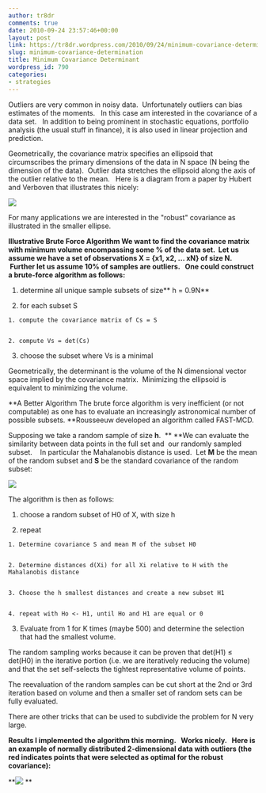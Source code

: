 ```yaml
---
author: tr8dr
comments: true
date: 2010-09-24 23:57:46+00:00
layout: post
link: https://tr8dr.wordpress.com/2010/09/24/minimum-covariance-determination/
slug: minimum-covariance-determination
title: Minimum Covariance Determinant
wordpress_id: 790
categories:
- strategies
---
```


Outliers are very common in noisy data.  Unfortunately outliers can bias estimates of the moments.   In this case am interested in the covariance of a data set.   In addition to being prominent in stochastic equations, portfolio analysis (the usual stuff in finance), it is also used in linear projection and prediction.

Geometrically, the covariance matrix specifies an ellipsoid that circumscribes the primary dimensions of the data in N space (N being the dimension of the data).  Outlier data stretches the ellipsoid along the axis of the outlier relative to the mean.   Here is a diagram from a paper by Hubert and Verboven that illustrates this nicely:

[![](http://tr8dr.files.wordpress.com/2010/09/screen-shot-2010-09-24-at-6-23-30-pm.png)](http://tr8dr.files.wordpress.com/2010/09/screen-shot-2010-09-24-at-6-23-30-pm.png)

[](http://tr8dr.files.wordpress.com/2010/09/screen-shot-2010-09-24-at-6-23-30-pm.png)For many applications we are interested in the "robust" covariance as illustrated in the smaller ellipse.

**Illustrative Brute Force Algorithm
We want to find the covariance matrix with minimum volume encompassing some % of the data set.  Let us assume we have a set of observations X = {x1, x2, ... xN} of size N.  Further let us assume 10% of samples are outliers.   One could construct a brute-force algorithm as follows:**



	
  1. determine all unique sample subsets of size** h = 0.9N**

	
  2. for each subset S

	
    1. compute the covariance matrix of Cs = S

	
    2. compute Vs = det(Cs)




	
  3. choose the subset where Vs is a minimal


Geometrically, the determinant is the volume of the N dimensional vector space implied by the covariance matrix.  Minimizing the ellipsoid is equivalent to minimizing the volume.

**A Better Algorithm
The brute force algorithm is very inefficient (or not computable) as one has to evaluate an increasingly astronomical number of possible subsets. **Rousseeuw developed an algorithm called FAST-MCD.

Supposing we take a random sample of size **h**.  ** **We can evaluate the similarity between data points in the full set and  our randomly sampled subset.    In particular the Mahalanobis distance is used.  Let **M** be the mean of the random subset and **S** be the standard covariance of the random subset:


[![](http://tr8dr.files.wordpress.com/2010/09/screen-shot-2010-09-24-at-7-44-22-pm.png)](http://tr8dr.files.wordpress.com/2010/09/screen-shot-2010-09-24-at-7-44-22-pm.png)


The algorithm is then as follows:



	
  1. choose a random subset of H0 of X, with size h

	
  2. repeat

	
    1. Determine covariance S and mean M of the subset H0

	
    2. Determine distances d(Xi) for all Xi relative to H with the Mahalanobis distance

	
    3. Choose the h smallest distances and create a new subset H1

	
    4. repeat with Ho <- H1, until Ho and H1 are equal or 0




	
  3. Evaluate from 1 for K times (maybe 500) and determine the selection that had the smallest volume.


The random sampling works because it can be proven that det(H1) ≤ det(H0) in the iterative portion (i.e. we are iteratively reducing the volume) and that the set self-selects the tightest representative volume of points.

The reevaluation of the random samples can be cut short at the 2nd or 3rd iteration based on volume and then a smaller set of random sets can be fully evaluated.

There are other tricks that can be used to subdivide the problem for N very large.

**Results
I implemented the algorithm this morning.   Works nicely.   Here is an example of normally distributed 2-dimensional data with outliers (the red indicates points that were selected as optimal for the robust covariance):**

**[![](http://tr8dr.files.wordpress.com/2010/09/screen-shot-2010-09-25-at-12-11-43-pm.png)](http://tr8dr.files.wordpress.com/2010/09/screen-shot-2010-09-25-at-12-11-43-pm.png) **
